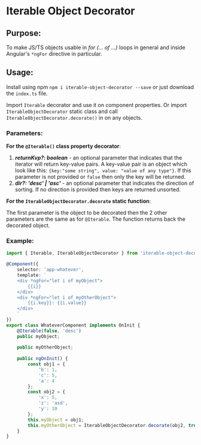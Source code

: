 # Iterable Object Decorator

## Purpose:

To make JS/TS objects usable in _for (... of ...)_ loops in general and inside Angular's `*ngFor` directive in particular.

## Usage:

Install using npm `npm i iterable-object-decorator --save` or just download the `index.ts` file.

Import `Iterable` decorator and use it on component properties. Or import `IterableObjectDecorator` static class and call `IterableObjectDecorator.decorate()` in on any objects.

### Parameters:

**For the `@Iterable()` class property decorator**:

1. **_returnKvp?: boolean_** - an optional parameter that indicates that the iterator will return key-value pairs. A key-value pair is an object which look like this: `{key:"some string", value: "value of any type"}`. If this parameter is not provided or `false` then only the key will be returned.
2. **_dir?: 'desc' | 'asc'_** - an optional parameter that indicates the direction of sorting. If no direction is provided then keys are returned unsorted.

**For the `IterableObjectDecorator.decorate` static function**:

The first parameter is the object to be decorated then the 2 other parameters are the same as for `@Iterable`. The function returns back the decorated object.

### Example:
```typescript
import { Iterable, IterableObjectDecorator } from 'iterable-object-decorator';

@Component({
    selector: 'app-whatever',
    template: `
    <div *ngFor="let i of myObject">
        {{i}}
    </div>
    <div *ngFor="let i of myOtherObject">
        {{i.key}}: {{i.value}}
    </div>
    `
})
export class WhateverComponent implements OnInit {
    @Iterable(false, 'desc')
    public myObject;
    
    public myOtherObject;
        
    public ngOnInit() {
        const obj1 = {
            'b': 1,
            'c': 5,
            'a': 4
        };
        const obj2 = {
            'x': 5,
            'z': 'asd',
            'y': 10
        };
        this.myObject = obj1;
        this.myOtherObject = IterableObjectDecorator.decorate(obj2, true);
    }
}
```